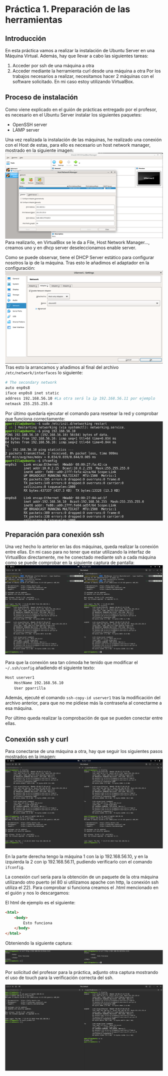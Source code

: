 # Práctica 1. Preparación de las herramientas

## Introducción

En esta práctica vamos a realizar la instalación de Ubuntu Server en una Máquina Virtual. Además, hay que llevar a cabo las siguientes tareas:
1. Acceder por ssh de una máquina a otra
2. Acceder mediante la herramienta curl desde una máquina a otra
Por los trabajos necesarios a realizar, necesitamos hacer 2 máquinas con el software solicitado. En mi caso estoy utilizando VirtualBox.

## Proceso de instalación

Como viene explicado en el guión de prácticas entregado por el profesor, es necesario en el Ubuntu Server instalar los siguientes paquetes:
- OpenSSH server
- LAMP server

Una vez realizada la instalación de las máquinas, he realizado una conexión con el Host de estas, para ello es necesario un host network manager, mostrado en la siguiente imagen:
![host-network](./img/host-network.png)
Para realizarlo, en VirtualBox se le da a File, Host Network Manager..., creamos uno y en dhcp server deseleccionamos enable server.

Como se puede observar, tiene el DHCP Server estático para configurar nosotros la ip de la máquina. Tras esto le añadimos el adaptador en la configuración:
![config-adapter](./img/config-adapter.png)
Tras esto la arrancamos y añadimos al final del archivo `/etc/network/interfaces` lo siguiente:
```bash
# The secondary network 
auto enp0s8
iface enp0s8 inet static
address 192.168.56.10 #La otra será la ip 192.168.56.11 por ejemplo
netmask 255.255.255.0
```
Por último quedaría ejecutar el comando para resetear la red y comprobar que funciona correctamente:
![network-config](./img/network-config.png)

## Preparación para conexión ssh

Una vez hecho lo anterior en las dos máquinas, queda realizar la conexión entre ellas. En mi caso para no tener que estar utilizando la interfaz de VirtualBox directamente, me he conectado mediante ssh a cada máquina como se puede comprobar en la siguiente captura de pantalla:
![ssh-connect](./img/ssh-connect.png)

Para que la conexión sea tan cómoda he tenido que modificar el `~/.ssh/config` añadiendo el siguiente texto:
```bash
Host userver1
    HostName 192.168.56.10
    User pparrilla
```

Además, ejecuté el comando `ssh-copy-id userver1` tras la modificación del archivo anterior, para que no me pidiese más la contraseña al conectarme a esa máquina.

Por último queda realizar la comprobación de que se pueden conectar entre ellas.

## Conexión ssh y curl

Para conectarse de una máquina a otra, hay que seguir los siguientes pasos mostrados en la imagen:
![ssh-vmachines](./img/ssh-vmachines.png)

En la parte derecha tengo la máquina 1 con la ip 192.168.56.10, y en la izquierda la 2 con ip 192.168.56.11, pudiendo verificarlo con el comando  `ifconfig`. 

La conexión curl sería para la obtención de un paquete de la otra máquina utilizando otro puerto (el 80 si utilizamos apache con http, la conexión ssh utiliza el 22). Para comprobar si funciona creamos el .html mencionado en el guión y nos lo descargamos:

El html de ejemplo es el siguiente:

```html
<html>
    <body>
        Esto funciona
    </body>
</html>
```

Obteniendo la siguiente captura:

![curl-html](./img/curl-html.png)

Por solicitud del profesor para la práctica, adjunto otra captura mostrando el uso de touch para la verificación correcta del ssh.

![touch-ssh](./img/touch-ssh.png)
